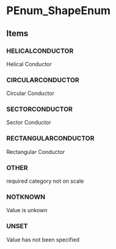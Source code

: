 # PEnum_ShapeEnum

## Items

### HELICALCONDUCTOR
Helical Conductor

### CIRCULARCONDUCTOR
Circular Conductor

### SECTORCONDUCTOR
Sector Conductor

### RECTANGULARCONDUCTOR
Rectangular Conductor

### OTHER
required category not on scale

### NOTKNOWN
Value is unkown

### UNSET
Value has not been specified
